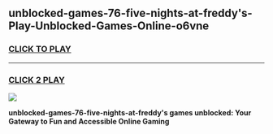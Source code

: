 
## unblocked-games-76-five-nights-at-freddy's-Play-Unblocked-Games-Online-o6vne
<h3>
<a href="https://premium76.site?title=unblocked-games-76-five-nights-at-freddy's&ref=25A">CLICK TO PLAY</a></h3>
<hr>

<h3>
<a href="https://premium76.site?title=unblocked-games-76-five-nights-at-freddy's&ref=25A">CLICK 2 PLAY</a>
  
</h3>

<a href="https://premium76.site?title=unblocked-games-76-five-nights-at-freddy's&ref=25A"><img src="https://clearcache.store/games.png"></a>


**unblocked-games-76-five-nights-at-freddy's games unblocked: Your Gateway to Fun and Accessible Online Gaming**

